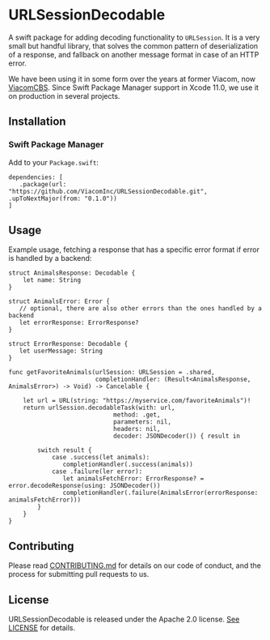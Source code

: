 # URLSessionDecodable

A swift package for adding decoding functionality to `URLSession`. It is a very small but handful library, that solves the common pattern of deserialization of a response, and fallback on another message format in case of an HTTP error.

We have been using it in some form over the years at former Viacom, now [ViacomCBS](https://www.viacomcbs.com/). Since Swift Package Manager support in Xcode 11.0, we use it on production in several projects.


## Installation

### Swift Package Manager

Add to your `Package.swift`:

```
dependencies: [
   .package(url: "https://github.com/ViacomInc/URLSessionDecodable.git", .upToNextMajor(from: "0.1.0"))
]
```

## Usage

Example usage, fetching a response that has a specific error format if error is handled by a backend:

```
struct AnimalsResponse: Decodable {
	let name: String
}

struct AnimalsError: Error {
   // optional, there are also other errors than the ones handled by a backend 
   let errorResponse: ErrorResponse? 
}

struct ErrorResponse: Decodable {
   let userMessage: String
}

func getFavoriteAnimals(urlSession: URLSession = .shared,
                        completionHandler: (Result<AnimalsResponse, AnimalsError>) -> Void) -> Cancelable {
	
	let url = URL(string: "https://myservice.com/favoriteAnimals")!
	return urlSession.decodableTask(with: url,
	                         method: .get,
	                         parameters: nil,
	                         headers: nil,
	                         decoder: JSONDecoder()) { result in
	    
	    switch result {
	    	case .success(let animals):
	    	   completionHandler(.success(animals))
	    	case .failure(ler error):
	    	   let animalsFetchError: ErrorResponse? = error.decodeResponse(using: JSONDecoder())
	    	   completionHandler(.failure(AnimalsError(errorResponse: animalsFetchError)))
	    }
	}
}
```

## Contributing

Please read [CONTRIBUTING.md](CONTRIBUTING.md) for details on our code of conduct, and the process for submitting pull requests to us.

## License

URLSessionDecodable is released under the Apache 2.0 license. [See LICENSE](LICENSE) for details.
